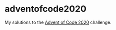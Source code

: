 # adventofcode2020

My solutions to the [Advent of Code 2020](https://adventofcode.com/2020) challenge.
